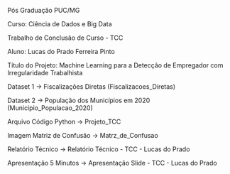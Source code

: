 Pós Graduação PUC/MG

Curso: Ciência de Dados e Big Data

Trabalho de Conclusão de Curso - TCC

Aluno: Lucas do Prado Ferreira Pinto

Título do Projeto: Machine Learning para a Detecção de Empregador com Irregularidade Trabalhista

Dataset 1 -> Fiscalizações Diretas (Fiscalizacoes_Diretas)

Dataset 2 -> População dos Municípios em 2020 (Municipio_Populacao_2020)

Arquivo Código Python -> Projeto_TCC

Imagem Matriz de Confusão -> Matrz_de_Confusao

Relatório Técnico -> Relatório Técnico - TCC - Lucas do Prado

Apresentação 5 Minutos -> Apresentação Slide - TCC - Lucas do Prado


